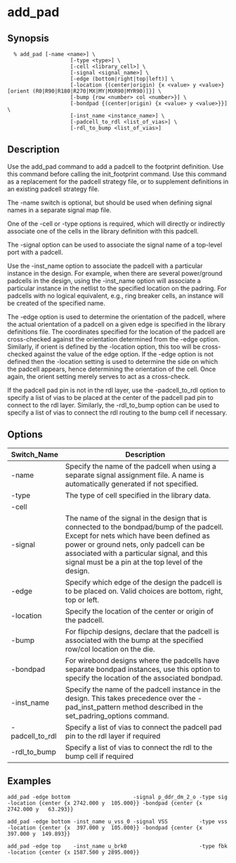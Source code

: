 # add_pad

## Synopsis
```
  % add_pad [-name <name>] \
                    [-type <type>] \
                    [-cell <library_cell>] \
                    [-signal <signal_name>] \
                    [-edge (bottom|right|top|left)] \
                    [-location {(center|origin) {x <value> y <value>} [orient (R0|R90|R180|R270|MX|MY|MXR90|MYR90)]}] \
                    [-bump {row <number> col <number>}] \
                    [-bondpad {(center|origin) {x <value> y <value>}}] \
                    [-inst_name <instance_name>] \
                    [-padcell_to_rdl <list_of_vias>] \
                    [-rdl_to_bump <list_of_vias>] 
```
## Description

Use the add_pad command to add a padcell to the footprint definition. Use this command before calling the init_footprint command. Use this command as a replacement for the padcell strategy file, or to supplement definitions in an existing padcell strategy file.

The -name switch is optional, but should be used when defining signal names in a separate signal map file.

One of the -cell or -type options is required, which will directly or indirectly associate one of the cells in the library definition with this padcell.

The -signal option can be used to associate the signal name of a top-level port with a padcell.

Use the -inst_name option to associate the padcell with a particular instance in the design. For example, when there are several power/ground padcells in the design, using the -inst_name option will associate a particular instance in the netlist to the specified location on the padring. For padcells with no logical equivalent, e.g., ring breaker cells, an instance will be created of the specified name.

The -edge option is used to determine the orientation of the padcell, where the actual orientation of a padcell on a given edge is specified in the library definitions file. The coordinates specified for the location of the padcell are cross-checked against the orientation determined from the -edge option. Similarly, if orient is defined by the -location option, this too will be cross-checked against the value of the edge option. If the -edge option is not defined then the -location setting is used to determine the side on which the padcell appears, hence determining the orientation of the cell. Once again, the orient setting merely serves to act as a cross-check.

If the padcell pad pin is not in the rdl layer, use the -padcell_to_rdl option to specify a list of vias to be placed at the center of the padcell pad pin to connect to the rdl layer. Similarly, the -rdl_to_bump option can be used to specify a list of vias to connect the rdl routing to the bump cell if necessary.

## Options


| Switch_Name | Description |
| ------ | ----------- |
| -name  | Specify the name of the padcell when using a separate signal assignment file. A name is automatically generated if not specified. |
| -type  | The type of cell specified in the library data. |
| -cell  |
| -signal | The name of the signal in the design that is connected to the bondpad/bump of the padcell. Except for nets which have been defined as power or ground nets, only padcell can be associated with a particular signal, and this signal must be a pin at the top level of the design. |
| -edge | Specify which edge of the design the padcell is to be placed on. Valid choices are bottom, right, top or left. |
| -location | Specify the location of the center or origin of the padcell. |
| -bump | For flipchip designs, declare that the padcell is associated with the bump at the specified row/col location on the die. |
| -bondpad | For wirebond designs where the padcells have separate bondpad instances, use this option to specify the location of the associated bondpad. |
| -inst_name | Specify the name of the padcell instance in the design. This takes precedence over the -pad_inst_pattern method described in the set_padring_options command. |
| -padcell_to_rdl | Specify a list of vias to connect the padcell pad pin to the rdl layer if required |
| -rdl_to_bump | Specify a list of vias to connect the rdl to the bump cell if required |

## Examples
```
add_pad -edge bottom                    -signal p_ddr_dm_2_o -type sig   -location {center {x 2742.000 y  105.000}} -bondpad {center {x 2742.000 y   63.293}}

add_pad -edge bottom -inst_name u_vss_0 -signal VSS          -type vss   -location {center {x  397.000 y  105.000}} -bondpad {center {x  397.000 y  149.893}}

add_pad -edge top    -inst_name u_brk0                       -type fbk   -location {center {x 1587.500 y 2895.000}}

```
